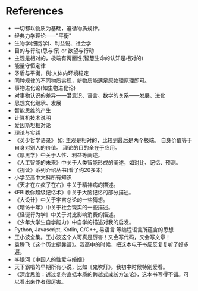 # References

* 一切都以物质为基础，遵循物质规律。
* 经典力学理论——"平衡"
* 生物学\(细胞学\)、利益说、社会学
* 目的与行动\(思与行\) or 欲望与行动
* 主观是相对的，极端有两面性\(智慧生命的认知是相对的\)
* 能量守恒定律
* 矛盾与平衡，例:人体内环境稳定
* 同种规律的不同物质实现，新物质能满足原物理原理即可。
* 事物进化论\(如生物进化论\)
* 对事物认识的差异——潜意识、语言、数学的关系——发展、进化
* 思想文化继承、发展
* 智能思维的产生
* 计算机技术说明
* 爱因斯坦相对论
* 理论与实践
* 《英少哲学语录》 如: 主观是相对的，比较到最后是两个极端。 自身价值等于自身对别人的价值。 理论的目的全在于应用。
* 《厚黑学》中关于人性、利益等阐述。
* 《人工智能的未来》中关于人类智能形成的阐述，如对比、记忆、预测。
* 《视读》系列介绍丛书\(看了约20多本\)
* 小学至高中文科所有知识
* 《天才在左疯子在右》中关于精神病的描述。
* 《FBI教你超级记忆术》中关于大脑记忆的部分描述。
* 《大设计》中关于宇宙总论的一些猜想。
* 《暗访十年》中关于社会现实的一些描述。
* 《怪诞行为学》中关于对比影响消费的描述。
* 《少年大学生自学能力》中自学的描述对我的启发。
* Python, Javascript, Kotlin, C/C++, 易语言 等编程语言所蕴含的思想
* 王小波全集。王小波这个人可真是厉害！又会写代码，又会写文章！
* 袁腾飞《这个历史挺靠谱》。我高中的时候，把这本电子书反反复复听了好多遍。
* 李银河《中国人的性爱与婚姻》
* 天下霸唱的早期所有小说，比如《鬼吹灯》。我初中时候特别爱看。
* 《深度思维：透过复杂直抵本质的跨越式成长方法论》，这本书写得不错。可以看出来作者很厉害。

